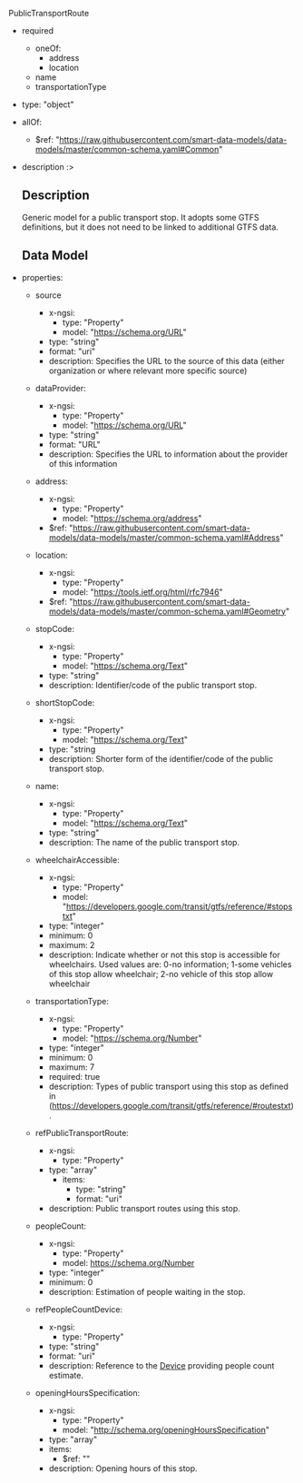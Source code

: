 PublicTransportRoute
  - required
    - oneOf:
      - address
      - location
    - name
    - transportationType
  - type: "object"  
   - allOf:
      - $ref: "https://raw.githubusercontent.com/smart-data-models/data-models/master/common-schema.yaml#Common"

  - description :>
    ## Description
    Generic model for a public transport stop. It adopts some GTFS definitions, but it does not need to be linked to additional GTFS data.

    ## Data Model
  - properties:
    - source 
      - x-ngsi:
        - type: "Property"
        - model: "https://schema.org/URL"
      - type: "string"
      - format: "uri"
      - description: Specifies the URL to the source of this data (either organization or where relevant more specific source)

    - dataProvider: 
      - x-ngsi:
        - type: "Property"
        - model: "https://schema.org/URL"
      - type: "string"
      - format: "URL"
      - description: Specifies the URL to information about the provider of this information

    - address:
      - x-ngsi:
        - type: "Property"
        - model: "https://schema.org/address"
      - $ref: "https://raw.githubusercontent.com/smart-data-models/data-models/master/common-schema.yaml#Address"

    - location: 
      - x-ngsi:
        - type: "Property"
        - model: "https://tools.ietf.org/html/rfc7946"
      - $ref: "https://raw.githubusercontent.com/smart-data-models/data-models/master/common-schema.yaml#Geometry" 

    - stopCode: 
      - x-ngsi:
        - type: "Property"
        - model: "https://schema.org/Text"
      - type: "string"  
      - description: Identifier/code of the public transport stop.

    - shortStopCode: 
      - x-ngsi: 
        - type: "Property"
        - model: "https://schema.org/Text"
      - type: "string  
      - description: Shorter form of the identifier/code of the public transport stop.

    - name: 
      - x-ngsi:
        - type: "Property"
        - model: "https://schema.org/Text"
      - type: "string"  
      - description: The name of the public transport stop.

    - wheelchairAccessible: 
      - x-ngsi:
        - type: "Property"
        - model: "https://developers.google.com/transit/gtfs/reference/#stopstxt"
      - type: "integer"
      - minimum: 0
      - maximum: 2
      - description: Indicate whether or not this stop is accessible for wheelchairs. Used values are: 0-no information; 1-some vehicles of this stop allow wheelchair; 2-no vehicle of this stop allow wheelchair 

    - transportationType: 
      - x-ngsi: 
        - type: "Property"
        - model: "https://schema.org/Number"
      - type: "integer"  
      - minimum: 0
      - maximum: 7
      - required: true
      - description: Types of public transport using this stop as defined in (https://developers.google.com/transit/gtfs/reference/#routestxt). 

    - refPublicTransportRoute: 
      - x-ngsi:
        - type: "Property"
      - type: "array"  
        - items: 
          - type: "string"
          - format: "uri"
      - description: Public transport routes using this stop.

    - peopleCount: 
      - x-ngsi: 
        - type: "Property"
        - model: https://schema.org/Number
      - type: "integer"
      - minimum: 0  
      - description: Estimation of people waiting in the stop.

    - refPeopleCountDevice: 
      - x-ngsi: 
        - type: "Property"
      - type: "string"
      - format: "uri"  
      - description: Reference to the [Device](https://github.com/Fiware/dataModels/blob/master/specs/Device/Device/doc/spec.md) providing people count estimate.

    - openingHoursSpecification: 
      - x-ngsi: 
        - type: "Property"
        - model: "http://schema.org/openingHoursSpecification"
      - type: "array"
      - items:
        - $ref: ""
      - description: Opening hours of this stop.